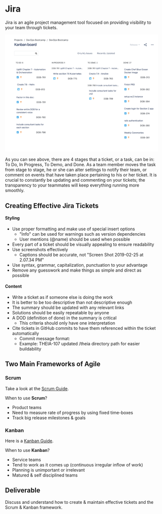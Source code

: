 # Jira

Jira is an agile project management tool focused on providing visibility to your team through tickets.  

<center>

  ![](img3/jira.svg)

</center>

As you can see above, there are 4 stages that a ticket, or a task, can be in: To Do, In Progress, To Demo, and Done. As a team member moves the task from stage to stage, he or she can alter settings to notify their team, or comment on events that have taken place pertaining to his or her ticket. It is crucial to constantly be updating and commenting on your tickets; the transparency to your teammates will keep everything running more smoothly.

## Creating Effective Jira Tickets

#### Styling

 - Use proper formatting and make use of special insert options 
   - "Info" can be used for warnings such as version dependencies
   - User mentions (@name) should be used when possible
 - Every part of a ticket should be visually appealing to ensure readability
 - Use screenshots effectively
   - Captions should be accurate, not "Screen Shot 2019-02-25 at 2.07.34 PM"
 - Use syntax, grammar, capitalization, punctuation to your advantage
 - Remove any guesswork and make things as simple and direct as possible

#### Content

 - Write a ticket as if someone else is doing the work
 - It is better to be too descriptive than not descriptive enough
 - The summary should be updated with any relevant links
 - Solutions should be easily repeatable by anyone
 - A DOD (definition of done) in the summary is critical
   - This criteria should only have one interpretation 
 - Cite tickets in GitHub commits to have them referenced within the ticket automatically
   - Commit message format: <ticket> <commit message>
   - Example: THEIA-107 updated /theia directory path for easier buildability

## Two Main Frameworks of Agile 

### Scrum 

Take a look at the [Scrum Guide](https://www.scrumguides.org/scrum-guide.html). 

When to use **Scrum**?
 - Product teams
 - Need to measure rate of progress by using fixed time-boxes
 - Track big release milestones & goals

### Kanban

Here is a [ Kanban Guide](https://scrumorg-website-prod.s3.amazonaws.com/drupal/2018-04/2018%20Kanban%20Guide%20for%20Scrum%20Teams_0.pdf).

When to use **Kanban**?
 - Service teams
 - Tend to work as it comes up (continuous irregular inflow of work)
 - Planning is unimportant or irrelevant
 - Matured & self disciplined teams

## Deliverable

Discuss and understand how to create & maintain effective tickets and the Scrum & Kanban framework. 
